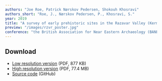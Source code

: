 ```yaml
---
authors: "Joe Roe, Patrick Nørskov Pedersen, Shokouh Khosravi"
authors_short: "Roe, J., Nørskov Pedersen, P., Khosravi, S."
year: 2019
title: "A survey of early prehistoric sites in the Razavar Valley (Kermanshah, Iran)"
preview: "/images/rzvr_poster.jpg"
conference: "the British Association for Near Eastern Archaeology (BANEA) annual conference, Liverpool"
---
```


## Download

* [Low resolution version](/pdf/Poster_BANEA2019_small.pdf) (PDF, 877 KB)
* [High resolution version](/pdf/Poster_BANEA2019.pdf) (PDF, 77.4 MB)
* [Source code](https://github.com/joeroe/rzvr_poster) (GitHub)
